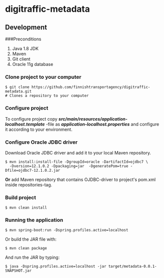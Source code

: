 # digitraffic-metadata

## Development

###Preconditions
1. Java 1.8 JDK
2. Maven
3. Git client
4. Oracle 11g database


### Clone project to your computer

	$ git clone https://github.com/finnishtransportagency/digitraffic-metadata.git
	# Clones a repository to your computer

### Configure project

To configure project copy ***src/main/resources/application-localhost.template*** -file
as ***application-localhost.properties*** and configure it according to your environment.

### Configure Oracle JDBC driver

Download Oracle JDBC driver and add it to your local Maven repository.

	$ mvn install:install-file -DgroupId=oracle -DartifactId=ojdbc7 \
	  -Dversion=12.1.0.2 -Dpackaging=jar  -DgeneratePom=true -Dfile=ojdbc7-12.1.0.2.jar

**Or** add Maven repository that contains OJDBC-driver to project's pom.xml inside repositories-tag.


### Build project
 
	$ mvn clean install

### Running the application

	$ mvn spring-boot:run -Dspring.profiles.active=localhost
	
Or build the JAR file with: 

	$ mvn clean package

 And run the JAR by typing:
 
 	$ java -Dspring.profiles.active=localhost -jar target/metadata-0.0.1-SNAPSHOT.jar

